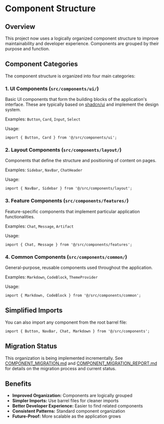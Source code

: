 # Component Structure

## Overview

This project now uses a logically organized component structure to improve maintainability and developer experience. Components are grouped by their purpose and function.

## Component Categories

The component structure is organized into four main categories:

### 1. UI Components (`src/components/ui/`)

Basic UI components that form the building blocks of the application's interface. These are typically based on [shadcn/ui](https://ui.shadcn.com/) and implement the design system.

Examples: `Button`, `Card`, `Input`, `Select`

Usage:
```tsx
import { Button, Card } from '@/src/components/ui';
```

### 2. Layout Components (`src/components/layout/`)

Components that define the structure and positioning of content on pages.

Examples: `Sidebar`, `NavBar`, `ChatHeader`

Usage:
```tsx
import { NavBar, Sidebar } from '@/src/components/layout';
```

### 3. Feature Components (`src/components/features/`)

Feature-specific components that implement particular application functionalities.

Examples: `Chat`, `Message`, `Artifact`

Usage:
```tsx
import { Chat, Message } from '@/src/components/features';
```

### 4. Common Components (`src/components/common/`)

General-purpose, reusable components used throughout the application.

Examples: `Markdown`, `CodeBlock`, `ThemeProvider`

Usage:
```tsx
import { Markdown, CodeBlock } from '@/src/components/common';
```

## Simplified Imports

You can also import any component from the root barrel file:

```tsx
import { Button, NavBar, Chat, Markdown } from '@/src/components';
```

## Migration Status

This organization is being implemented incrementally. See [COMPONENT_MIGRATION.md](./COMPONENT_MIGRATION.md) and [COMPONENT_MIGRATION_REPORT.md](./COMPONENT_MIGRATION_REPORT.md) for details on the migration process and current status.

## Benefits

- **Improved Organization:** Components are logically grouped
- **Simpler Imports:** Use barrel files for cleaner imports
- **Better Developer Experience:** Easier to find related components
- **Consistent Patterns:** Standard component organization
- **Future-Proof:** More scalable as the application grows 